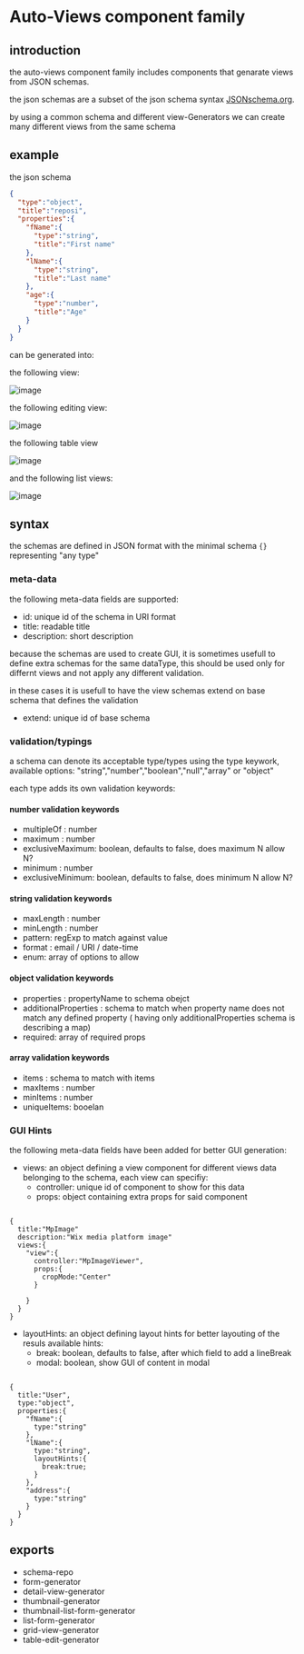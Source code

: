 # Auto-Views component family

## introduction

the auto-views component family includes components that genarate views from JSON schemas.

the json schemas are a subset of the json schema syntax [JSONschema.org](http://json-schema.org).

by using a common schema and different view-Generators we can create many different views from the same schema

## example

the json schema

```json
{
  "type":"object",
  "title":"reposi",
  "properties":{
    "fName":{
      "type":"string",
      "title":"First name"
    },
    "lName":{
      "type":"string",
      "title":"Last name"
    },
    "age":{
      "type":"number",
      "title":"Age"
    }
  }
}

```
can be generated into:

the following view:

![image](https://user-images.githubusercontent.com/2289769/27993856-32b4b8da-64ba-11e7-88a0-0c65b726a29b.png)


the following editing view:

![image](https://user-images.githubusercontent.com/2289769/27993859-3b25beba-64ba-11e7-8552-1ba0368a03ff.png)

the following table view

![image](https://user-images.githubusercontent.com/2289769/27993938-67e6fe68-64bb-11e7-8994-ce1b6cdba580.png)


and the following list views:

![image](https://user-images.githubusercontent.com/2289769/27993888-b9738144-64ba-11e7-9e36-d711fa03b2dc.png)


## syntax

the schemas are defined in JSON format with the minimal schema  ```{}``` representing "any type"

### meta-data

the following meta-data fields are supported:

* id: unique id of the schema in URI format
* title: readable title
* description: short description

because the schemas are used to create GUI, it is sometimes usefull to define extra schemas for the same dataType, this should be used only for differnt views and not apply any different validation.

in these cases it is usefull to have the view schemas extend on base schema that defines the validation

* extend: unique id of base schema

### validation/typings

a schema can denote its acceptable type/types using the type keywork, available options: "string","number","boolean","null","array" or "object"

each type adds its own validation keywords:

#### number validation keywords
* multipleOf : number
* maximum  : number
* exclusiveMaximum: boolean, defaults to false, does maximum N allow N?
* minimum : number
* exclusiveMinimum: boolean, defaults to false, does minimum N allow N?

#### string validation keywords
* maxLength : number
* minLength  : number
* pattern: regExp to match against value
* format : email / URI / date-time
* enum: array of options to allow


#### object validation keywords
* properties : propertyName to schema obejct
* additionalProperties  : schema to match when property name does not match any defined property ( having only additionalProperties schema is describing a map)
* required: array of required props


#### array validation keywords
* items : schema to match with items
* maxItems  : number
* minItems  : number
* uniqueItems: booelan


### GUI Hints
the following meta-data fields have been added for better GUI generation:

* views: an object defining a view component for different views data belonging to the schema, each view can specifiy:
  * controller: unique id of component to show for this data
  * props: object containing extra props for said component

```tsx

{
  title:"MpImage"
  description:"Wix media platform image"
  views:{
    "view":{
      controller:"MpImageViewer",
      props:{
        cropMode:"Center"
      }

    }
  }
}

```
* layoutHints: an object defining layout hints for better layouting of the resuls available hints:
  * break: boolean, defaults to false, after which field to add a lineBreak
  * modal: boolean, show GUI of content in modal

```tsx

{
  title:"User",
  type:"object",
  properties:{
    "fName":{
      type:"string"
    },
    "lName":{
      type:"string",
      layoutHints:{
        break:true;
      }
    },
    "address":{
      type:"string"
    }
  }
}

```




## exports

* schema-repo
* form-generator
* detail-view-generator
* thumbnail-generator
* thumbnail-list-form-generator
* list-form-generator
* grid-view-generator
* table-edit-generator
